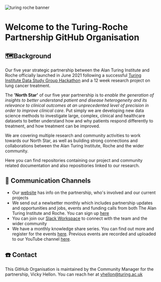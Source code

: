 ![turing roche banner](https://github.com/turing-roche/.github/assets/93144591/fa078689-1e9e-438f-81d9-5b65e7c2852e)

# Welcome to the Turing-Roche Partnership GitHub Organisation

## 🗺️Background

Our five year strategic partnership between the Alan Turing Institute and Roche officially launched in June 2021 following a successful [Turing Institute Data Study Group Hackathon](https://www.turing.ac.uk/research/publications/data-study-group-final-report-roche) and a 12 week research project on lung cancer treatment. 
 
The **'North Star'** of our five year partnership is to _enable the generation of insights to better understand patient and disease heterogeneity and its relevance to clinical outcomes at an unprecedented level of precision in order to improve clinical care_. Put simply we are developing new data science methods to investigate large, complex, clinical and healthcare datasets to better understand how and why patients respond differently to treatment, and how treatment can be improved.

We are covering multiple research and community activities to work towards our North Star, as well as building strong connections and collaborations between the Alan Turing Institute, Roche and the wider community.

Here you can find repositories containing our project and community related documentation and also repositiories linked to our research. 

## 📣 Communication Channels

* Our [website](https://www.turing.ac.uk/research/research-projects/alan-turing-institute-roche-strategic-partnership) has info on the partnership, who's involved and our current projects
* We send out a newlsetter monthly which includes partnership updates and opportunities and jobs, events and funding calls from both The Alan Turing Institute and Roche. You can sign up [here](https://analytics-eu.clickdimensions.com/turingacuk-ap7zg/pages/gaajymqyeeypjwanotvtng.html?PageId=ca09a0193264ec118f8f000d3ad55336)
* You can join our [Slack Workspace](https://forms.gle/iEuDrC9Nb4w63YtWA) to connect with the team and the wider community
* We have a monthly knowledge share series. You can find out more and register for the events [here](https://www.turing.ac.uk/events/turing-roche-knowledge-share-series). Previous events are recorded and uploaded to our YouTube channel [here](https://www.youtube.com/channel/UCtDFLOFg1QBVfPUl5Ei9-Mg).

## ☎️ Contact

This GitHub Organisation is maintained by the Community Manager for the partnership, Vicky Hellon. You can reach her at vhellon@turing.ac.uk

